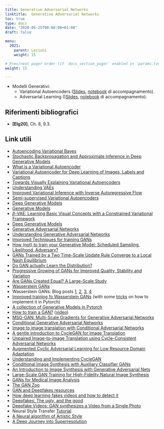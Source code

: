 ```yaml
---
title: Generative Adversarial Networks
linktitle:  Generative Adversarial Networks
toc: true
type: docs
date: "2020-05-25T00:00:00+01:00"
draft: false

menu:
  2021:
    parent: Lezioni
    weight: 15

# Prev/next pager order (if `docs_section_pager` enabled in `params.toml`)
weight: 15

---
```


-  Modelli Generativi: 
   -  Variational Autoencoders ([Slides](../pdf/11.Generative_models_VAE.pdf), [notebook](https://github.com/gmanco/cv_notebooks/blob/master/11.Generative_models.ipynb) di accompagnamento).
   -  Adversarial Learning ()[Slides](../pdf/12.Generative_models_GAN.pdf), [notebook](https://github.com/gmanco/cv_notebooks/blob/master/12.GAN.ipynb) di accompagnamento).

## Riferimenti bibliografici

- **[Elg20]**, Ch. 8, 9.3.

## Link utili

- [Autoencoding Variational Bayes](https://arxiv.org/abs/1312.6114)
- [Stochastic Backpropagation and Approximate Inference in Deep Generative Models](https://arxiv.org/abs/1401.4082)
- [What is a Variational Autoencoder](https://jaan.io/what-is-variational-autoencoder-vae-tutorial/)
- [Variational Autoencoder for Deep Learning of Images, Labels and Captions](https://papers.nips.cc/paper/6528-variational-autoencoder-for-deep-learning-of-images-labels-and-captions.pdf)
- [Towards Visually Explaining Variational Autoencoders](https://arxiv.org/pdf/1911.07389.pdf)
- [Understanding VAEs](https://towardsdatascience.com/understanding-variational-autoencoders-vaes-f70510919f73)
- [Improved Variational Inference with Inverse Autoregressive Flow](https://arxiv.org/abs/1606.04934)
- [Semi-supervised Variational Autoencoders](https://gmanco.github.io/post/on-semisupervised-vae/)
- [Deep Generative Models](https://deepgenerativemodels.github.io/)
- [Generative Models](https://openai.com/blog/generative-models/)
- [$\beta$-VAE: Learning Basic Visual Concepts with a Constrained Variational Framework](https://openreview.net/pdf?id=Sy2fzU9gl)
- [Deep Generative Models](https://deepgenerativemodels.github.io/)
- [Generative Adversarial Networks](https://arxiv.org/abs/1406.2661)
- [Understanding Generative Adversarial Networks](https://danieltakeshi.github.io/2017/03/05/understanding-generative-adversarial-networks/)
- [Improved Techniques for training GANs](https://arxiv.org/pdf/1606.03498.pdf)
- [How (not) to train your Generative Model: Scheduled Sampling, Likelihood, Adversary?](https://arxiv.org/abs/1511.05101)
- [GANs Trained by a Two Time-Scale Update Rule Converge to a Local Nash Equilibrium](http://arxiv.org/abs/1706.08500)
- [Do GAN actually Learn the Distribution?](https://arxiv.org/pdf/1706.08224v2.pdf)
- [Progressive Growing of GANs for Improved Quality, Stability and Variation](https://arxiv.org/pdf/1710.10196.pdf)
- [Are GANs Created Equal? A Large-Scale Study](https://arxiv.org/abs/1711.10337)
- [Wasserstein GANs](https://arxiv.org/pdf/1701.07875.pdf)
- Wasserstein GANs: Blog posts [1](https://medium.com/@jonathan_hui/gan-wasserstein-gan-wgan-gp-6a1a2aa1b490), [2](https://www.depthfirstlearning.com/2019/WassersteinGAN), [3](https://lilianweng.github.io/lil-log/2017/08/20/from-GAN-to-WGAN.html), [4](http://lernapparat.de/improved-wasserstein-gan/)
- [Improved training fo Wasserstein GANs](http://papers.nips.cc/paper/7159-improved-training-of-wasserstein-gans) (with some [tricks](https://github.com/t-vi/pytorch-tvmisc/blob/master/wasserstein-distance/Semi-Improved_Training_of_Wasserstein_GAN.ipynb) on how to implement it in Pytorch)
- [A collection of Generative Models in Pytorch](https://github.com/znxlwm/pytorch-generative-model-collections)
- [How to train a GAN?](https://github.com/soumith/ganhacks) ([video](https://www.youtube.com/watch?v=Qc1F3-Rblbw))
- [MSG-GAN: Multi-Scale Gradients for Generative Adversarial Networks](https://arxiv.org/pdf/1903.06048.pdf) 
- [Conditional Generative Adversarial Networks](https://arxiv.org/abs/1411.1784)
- [Image to image translation with Conditional Adversarial Networks](https://arxiv.org/abs/1611.07004)
- [A gentle introduction to CycleGAN for Image Translation](https://towardsdatascience.com/a-gentle-introduction-to-cycle-consistent-adversarial-networks-6731c8424a87)
- [Unpaired Image-to-image Translation using Cycle-Consistent Adversarial Networks](https://arxiv.org/abs/1703.10593)
- [Augmented Cyclic Adversarial Learning for Low Resource Domain Adaptation](https://arxiv.org/pdf/1807.00374.pdf)
- [Understanding and Implementing CycleGAN](https://hardikbansal.github.io/CycleGANBlog/)
- [Conditional Image Synthesis with Auxiliary Classifier GANs](https://arxiv.org/pdf/1610.09585.pdf)
- [An Introduction to Image Synthesis with Generative Adversarial Nets](https://arxiv.org/pdf/1803.04469.pdf)
- [Large-Scale GAN Training for High-Fidelity Natural Image Synthesis](https://arxiv.org/pdf/1809.11096.pdf)
- [GANs for Medical Image Analysis](https://arxiv.org/pdf/1809.06222.pdf)
- [The GAN Zoo](https://github.com/hindupuravinash/the-gan-zoo)
- [GAN and Deepfakes resources](https://www.kaggle.com/c/deepfake-detection-challenge/discussion/121313)
- [How deep learning fakes videos and how to detect it](https://medium.com/@jonathan_hui/how-deep-learning-fakes-videos-deepfakes-and-how-to-detect-it-c0b50fbf7cb9)
- [Deepfakes: The ugly, and the good](https://towardsdatascience.com/deepfakes-the-ugly-and-the-good-49115643d8dd)
- [Deepfake Videos: GAN synthesizes a Video from a Single Photo](https://neurohive.io/en/news/deepfake-videos-gan-sythesizes-a-video-from-a-single-photo/)
- Neural Style Transfer [Tutorial]([https://towardsdatascience.com/neural-style-transfer-tutorial-part-1-f5cd3315fa7f)
- [A Neural algorithm of Artistic Style](https://arxiv.org/pdf/1508.06576.pdf)
- [A Deep Journey into Superresolution](https://dl.acm.org/doi/abs/10.1145/3390462)

